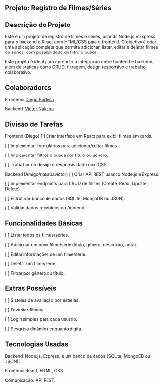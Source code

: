 ## Projeto: Registro de Filmes/Séries
## Descrição do Projeto
Este é um projeto de registro de filmes e séries, usando Node.js e Express para o backend e React com HTML/CSS para o frontend. O objetivo é criar uma aplicação completa que permita adicionar, listar, editar e deletar filmes ou séries, com possibilidade de filtro e busca.

Este projeto é ideal para aprender a integração entre frontend e backend, além de práticas como CRUD, filtragem, design responsivo e trabalho colaborativo.

## Colaboradores
Frontend: [Diego Portella](https://github.com/diegovitorportella)

Backend: [Victor Nakaba](https://github.com/nakabavictor)

## Divisão de Tarefas
Frontend (Diego)
[ ] Criar interface em React para exibir filmes em cards.

[ ] Implementar formulários para adicionar/editar filmes.

[ ] Implementar filtros e busca por título ou gênero.

[ ] Trabalhar no design e responsividade com CSS.

Backend (Amigo/nakabavictor)
[ ] Criar API REST usando Node.js e Express.

[ ] Implementar endpoints para CRUD de filmes (Create, Read, Update, Delete).

[ ] Estruturar banco de dados (SQLite, MongoDB ou JSON).

[ ] Validar dados recebidos do frontend.

## Funcionalidades Básicas
[ ] Listar todos os filmes/séries.

[ ] Adicionar um novo filme/série (título, gênero, descrição, nota).

[ ] Editar informações de um filme/série.

[ ] Deletar um filme/série.

[ ] Filtrar por gênero ou título.

## Extras Possíveis
[ ] Sistema de avaliação por estrelas.

[ ] Favoritar filmes.

[ ] Login simples para cada usuário.

[ ] Pesquisa dinâmica enquanto digita.

## Tecnologias Usadas
Backend: Node.js, Express, e um banco de dados (SQLite, MongoDB ou JSON).

Frontend: React, HTML, CSS.

Comunicação: API REST.

